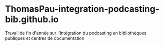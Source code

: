 # ThomasPau-integration-podcasting-bib.github.io
Travail de fin d'année sur l'intégration du podcasting en bibliothèques publiques et centres de documentation
